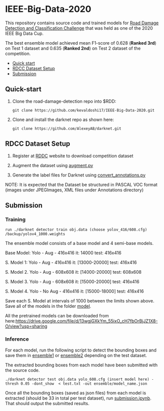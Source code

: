 # IEEE-Big-Data-2020
This repository contains source code and trained models for [Road Damage Detection and Classification Challenge](https://rdd2020.sekilab.global/) that was held as one of the 2020 IEEE Big Data Cup.

The best ensemble model achieved mean F1-score of 0.628 (**Ranked 3rd**) on Test 1 dataset and 0.635 (**Ranked 2nd**) on Test 2 dataset of the competition.

- [Quick start](#quick-start)
- [RDCC Dataset Setup](#RDCC-Dataset-Setup)
- [Submission](#Submission)

## Quick-start
1. Clone the road-damage-detection repo into $RDD: 

    ```Shell
    git clone https://github.com/kevaldoshi17/IEEE-Big-Data-2020.git
    ```

2. Clone and install the darknet repo as shown here:

    ```Shell
    git clone https://github.com/AlexeyAB/darknet.git
    ```

## RDCC Dataset Setup

1. Register at [RDDC](https://rdd2020.sekilab.global/) website to download competition dataset

2. Augment the dataset using [augment.py](https://github.com/kevaldoshi17/IEEE-Big-Data-2020/blob/master/augment.py)

3. Generate the label files for Darknet using [convert_annotations.py](https://github.com/kevaldoshi17/IEEE-Big-Data-2020/blob/master/convert_annotations.py)

NOTE: It is expected that the Dataset be structured in PASCAL VOC format (images under JPEGImages, XML files under Annotations directory)

## Submission

### Training 

```Shell
run ./darknet detector train obj.data (choose yolov_416/608.cfg) /backup/yolov4_1000.weights
```

The ensemble model consists of a base model and 4 semi-base models. 

Base Model: Yolo - Aug - 416x416 it: 14000 test: 416x416

S. Model 1: Yolo - Aug - 416x416 it: [13000-20000] test: 416x416

S. Model 2. Yolo - Aug - 608x608 it: [14000-20000] test: 608x608

S. Model 3. Yolo - Aug - 608x608 it: [15000-20000] test: 416x416

S. Model 4. Yolo - No Aug - 416x416 it: [15000-18000] test: 416x416

Save each S. Model at intervals of 1000 between the limits shown above. Save all of the models in the folder [model](https://github.com/kevaldoshi17/IEEE-Big-Data-2020/tree/master/models).

All the pretrained models can be downloaded from here:https://drive.google.com/file/d/13wgjGXkYm_55ixO_cH7fbOrBjJZ1X8-O/view?usp=sharing


### Inference

For each model, run the following script to detect the bounding boxes and save them in [ensemble1](https://github.com/kevaldoshi17/IEEE-Big-Data-2020/tree/master/ensemble1) or [ensemble2](https://github.com/kevaldoshi17/IEEE-Big-Data-2020/tree/master/ensemble2) depending on the test dataset. 

The extracted bounding boxes from each model have been submitted with the source code.

```Shell
./darknet detector test obj.data yolo_608.cfg (insert model here) -thresh 0.05 -dont_show  < test.txt -out ensemble/model_name.json
```

Once all the bounding boxes (saved as json files) from each model is extracted (should be 33 in total per test dataset), run [submission.ipynb](https://github.com/kevaldoshi17/IEEE-Big-Data-2020/blob/master/Submission.ipynb). That should output the submitted results.

